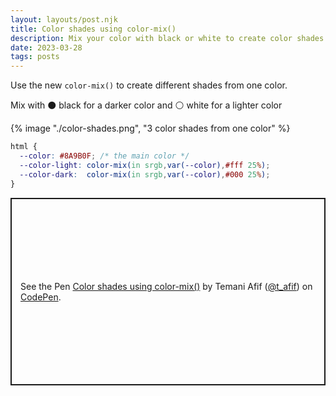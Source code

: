 ```yaml
---
layout: layouts/post.njk
title: Color shades using color-mix()
description: Mix your color with black or white to create color shades
date: 2023-03-28
tags: posts
---
```


Use the new `color-mix()` to create different shades from one color.

Mix with ⚫️ black for a darker color and ⚪️ white for a lighter color

{% image "./color-shades.png", "3 color shades from one color" %}

```css
html {
  --color: #8A9B0F; /* the main color */
  --color-light: color-mix(in srgb,var(--color),#fff 25%);
  --color-dark:  color-mix(in srgb,var(--color),#000 25%);
}
```


<p class="codepen" data-height="300" data-default-tab="result" data-slug-hash="ExeMOPV" data-preview="true" data-user="t_afif" style="height: 300px; box-sizing: border-box; display: flex; align-items: center; justify-content: center; border: 2px solid; margin: 1em 0; padding: 1em;">
  <span>See the Pen <a href="https://codepen.io/t_afif/pen/ExeMOPV">
  Color shades using  color-mix()</a> by Temani Afif (<a href="https://codepen.io/t_afif">@t_afif</a>)
  on <a href="https://codepen.io">CodePen</a>.</span>
</p>
<script async src="https://cpwebassets.codepen.io/assets/embed/ei.js"></script>



